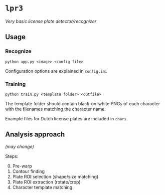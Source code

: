 # `lpr3`
_Very basic license plate detector/recognizer_

## Usage

### Recognize

`python app.py <image> <config file>`

Configuration options are explained in `config.ini`

### Training

`python train.py <template folder> <outfile>`

The template folder should contain black-on-white PNGs of each character  with 
the filenames matching the character name.

Example files for Dutch license plates are included in `chars`.


## Analysis approach

_(may change)_

Steps:

0. Pre-warp
1. Contour finding
2. Plate ROI selection (shape/size matching)
3. Plate ROI extraction (rotate/crop)
4. Character template matching
